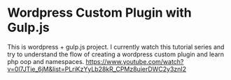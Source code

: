 # Wordpress Custom Plugin with Gulp.js
This is wordpress + gulp.js project. 
I currently watch this tutorial series and try to understand the flow of creating a wordpress custom plugin and learn php oop and namespaces.
https://www.youtube.com/watch?v=0l7JTie_6jM&list=PLriKzYyLb28kR_CPMz8uierDWC2y3znI2

